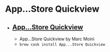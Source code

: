# App...Store Quickview
- [App...Store Quickview](https://www.marcmoini.com/aq_en.html)
  - 
  - App…Store Quickview by Marc Moini
  - `brew cask install App...Store Quickview`
